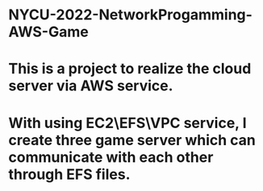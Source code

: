 # NYCU-2022-NetworkProgamming-AWS-Game

# This is a project to realize the cloud server via AWS service.

# With using EC2\EFS\VPC service, I create three game server which can communicate with each other through EFS files.
